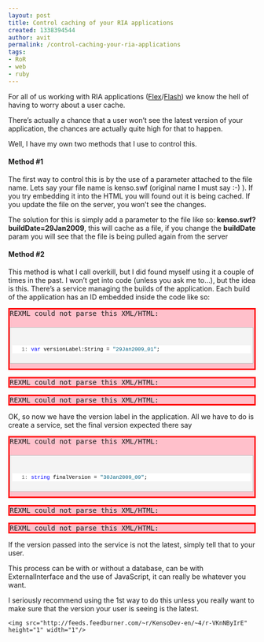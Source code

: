 ```yaml
---
layout: post
title: Control caching of your RIA applications
created: 1338394544
author: avit
permalink: /control-caching-your-ria-applications
tags:
- RoR
- web
- ruby
---
```

<p>For all of us working with RIA applications (<a href='http://www.kensodev.com/tag/flex/' title='Flex'>Flex</a>/<a href='http://www.kensodev.com/tag/flash/' title='Flash'>Flash</a>) we know the hell of having to worry about a user cache.</p>

<p>There’s actually a chance that a user won’t see the latest version of your application, the chances are actually quite high for that to happen.</p>

<p>Well, I have my own two methods that I use to control this. <h4>Method #1</h4> The first way to control this is by the use of a parameter attached to the file name. Lets say your file name is kenso.swf (original name I must say :-) ). If you try embedding it into the HTML you will found out it is being cached. If you update the file on the server, you won’t see the changes.</p>

<p>The solution for this is simply add a parameter to the file like so:<strong> kenso.swf?buildDate=29Jan2009</strong>, this will cache as a file, if you change the <strong>buildDate</strong> param you will see that the file is being pulled again from the server <h4>Method #2</h4> This method is what I call overkill, but I did found myself using it a couple of times in the past. I won’t get into code (unless you ask me to…), but the idea is this. There’s a service managing the builds of the application. Each build of the application has an ID embedded inside the code like so: <pre class='markdown-html-error' style='border: solid 3px red; background-color: pink'>REXML could not parse this XML/HTML: 
<div id="codeSnippetWrapper" style="border: 1px solid silver; margin: 20px 0px 10px; padding: 4px; overflow: auto; text-align: left; line-height: 12pt; background-color: #f4f4f4; width: 97.5%; font-family: &apos;Courier New&apos;,courier,monospace; direction: ltr; max-height: 200px; font-size: 8pt; cursor: text;">
<div id="codeSnippet" style="border-style: none; padding: 0px; overflow: visible; text-align: left; line-height: 12pt; background-color: #f4f4f4; width: 100%; font-family: &apos;Courier New&apos;,courier,monospace; direction: ltr; color: black; font-size: 8pt;">
<pre style="border-style: none; margin: 0em; padding: 0px; overflow: visible; text-align: left; line-height: 12pt; background-color: white; width: 100%; font-family: &apos;Courier New&apos;,courier,monospace; direction: ltr; color: black; font-size: 8pt;"><span id="lnum1" style="color: #606060;">   1:</span> <span style="color: #0000ff;">var</span> versionLabel:String = <span style="color: #006080;">"29Jan2009_01"</span>;</pre>
<!--CRLF--></pre></p>
<pre class='markdown-html-error' style='border: solid 3px red; background-color: pink'>REXML could not parse this XML/HTML: 
</div></pre><pre class='markdown-html-error' style='border: solid 3px red; background-color: pink'>REXML could not parse this XML/HTML: 
</div></pre><!-- .csharpcode, .csharpcode pre { 	font-size: small; 	color: black; 	font-family: consolas, "Courier New", courier, monospace; 	background-color: #ffffff; 	/*white-space: pre;*/ } .csharpcode pre { margin: 0em; } .csharpcode .rem { color: #008000; } .csharpcode .kwrd { color: #0000ff; } .csharpcode .str { color: #006080; } .csharpcode .op { color: #0000c0; } .csharpcode .preproc { color: #cc6633; } .csharpcode .asp { background-color: #ffff00; } .csharpcode .html { color: #800000; } .csharpcode .attr { color: #ff0000; } .csharpcode .alt  { 	background-color: #f4f4f4; 	width: 100%; 	margin: 0em; } .csharpcode .lnum { color: #606060; } -->
<p>OK, so now we have the version label in the application. All we have to do is create a service, set the final version expected there say <pre class='markdown-html-error' style='border: solid 3px red; background-color: pink'>REXML could not parse this XML/HTML: 
<div id="codeSnippetWrapper" style="border: 1px solid silver; margin: 20px 0px 10px; padding: 4px; overflow: auto; text-align: left; line-height: 12pt; background-color: #f4f4f4; width: 97.5%; font-family: &apos;Courier New&apos;,courier,monospace; direction: ltr; max-height: 200px; font-size: 8pt; cursor: text;">
<div id="codeSnippet" style="border-style: none; padding: 0px; overflow: visible; text-align: left; line-height: 12pt; background-color: #f4f4f4; width: 100%; font-family: &apos;Courier New&apos;,courier,monospace; direction: ltr; color: black; font-size: 8pt;">
<pre style="border-style: none; margin: 0em; padding: 0px; overflow: visible; text-align: left; line-height: 12pt; background-color: white; width: 100%; font-family: &apos;Courier New&apos;,courier,monospace; direction: ltr; color: black; font-size: 8pt;"><span id="lnum1" style="color: #606060;">   1:</span> <span style="color: #0000ff;">string</span> finalVersion = <span style="color: #006080;">"30Jan2009_09"</span>;</pre>
<!--CRLF--></pre></p>
<pre class='markdown-html-error' style='border: solid 3px red; background-color: pink'>REXML could not parse this XML/HTML: 
</div></pre><pre class='markdown-html-error' style='border: solid 3px red; background-color: pink'>REXML could not parse this XML/HTML: 
</div></pre>
<p>If the version passed into the service is not the latest, simply tell that to your user.</p>

<p>This process can be with or without a database, can be with ExternalInterface and the use of JavaScript, it can really be whatever you want.</p>

<p>I seriously recommend using the 1st way to do this unless you really want to make sure that the version your user is seeing is the latest.</p>
      
    <img src="http://feeds.feedburner.com/~r/KensoDev-en/~4/r-VKnNByIrE" height="1" width="1"/>
